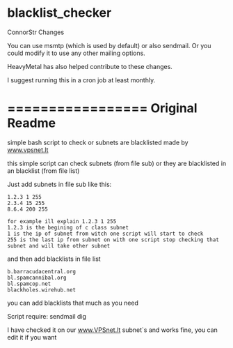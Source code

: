 blacklist_checker
=================
ConnorStr Changes

You can use msmtp (which is used by default) or also sendmail. Or you could modify it to use any other mailing options.

HeavyMetal has also helped contribute to these changes.

I suggest running this in a cron job at least monthly.

=================
Original Readme
=================
simple bash script to check or subnets are blacklisted made by www.vpsnet.lt

this simple script can check subnets (from file sub) or they are blacklisted in an blacklist (from file list)

Just add subnets in file sub like this:

	1.2.3 1 255
	2.3.4 15 255
	8.6.4 200 255

	for example ill explain 1.2.3 1 255
	1.2.3 is the begining of c class subnet
	1 is the ip of subnet from witch one script will start to check
	255 is the last ip from subnet on with one script stop checking that subnet and will take other subnet
  
and then add blacklists in file list

	b.barracudacentral.org
	bl.spamcannibal.org
	bl.spamcop.net
	blackholes.wirehub.net
	
you can add blacklists that much as you need

Script require:
	sendmail
	dig

I have checked it on our www.VPSnet.lt subnet`s and works fine, you can edit it if you want
